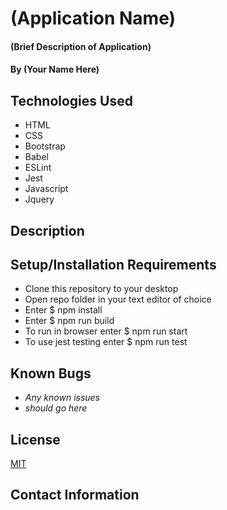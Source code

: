 # (Application Name)

#### (Brief Description of Application)

#### By (Your Name Here)

## Technologies Used

* HTML
* CSS
* Bootstrap
* Babel
* ESLint
* Jest
* Javascript
* Jquery

## Description

## Setup/Installation Requirements

* Clone this repository to your desktop
* Open repo folder in your text editor of choice
* Enter $ npm install
* Enter $ npm run build
* To run in browser enter $ npm run start
* To use jest testing enter $ npm run test

## Known Bugs

* _Any known issues_
* _should go here_

## License

[MIT](https://opensource.org/osd)

## Contact Information
